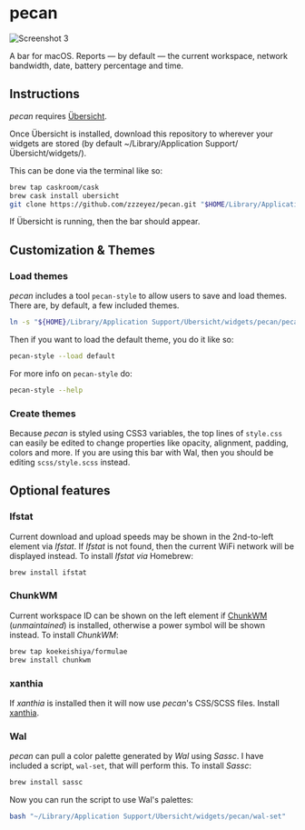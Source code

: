 
# pecan

![Screenshot 3](/screenshots/1.jpg)

A bar for macOS. Reports — by default — the current workspace, network bandwidth, date, battery percentage and time.

## Instructions

*pecan* requires [Übersicht](http://tracesof.net/uebersicht/).

Once Übersicht is installed, download this repository to wherever your widgets are stored (by default ~/Library/Application Support/Übersicht/widgets/).

This can be done via the terminal like so:

```sh
brew tap caskroom/cask
brew cask install ubersicht
git clone https://github.com/zzzeyez/pecan.git "$HOME/Library/Application Support/Übersicht/widgets/pecan"
```

If Übersicht is running, then the bar should appear.

## Customization & Themes

### Load themes

*pecan* includes a tool `pecan-style` to allow users to save and load themes. There are, by default, a few included themes.

```sh
ln -s "${HOME}/Library/Application Support/Übersicht/widgets/pecan/pecan-style" "/usr/local/bin/pecan-style"
```

Then if you want to load the default theme, you do it like so:

```sh
pecan-style --load default
```

For more info on `pecan-style` do:

```sh
pecan-style --help
```

### Create themes

Because *pecan* is styled using CSS3 variables, the top lines of `style.css` can easily be edited to change properties like opacity, alignment, padding, colors and more. If you are using this bar with Wal, then you should be editing `scss/style.scss` instead.

## Optional features

### Ifstat

Current download and upload speeds may be shown in the 2nd-to-left element via *Ifstat*. If *Ifstat* is not found, then the current WiFi network will be displayed instead. To install *Ifstat via* Homebrew:

```sh
brew install ifstat
```

### ChunkWM

Current workspace ID can be shown on the left element if [ChunkWM](https://github.com/koekeishiya/chunkwm) (*unmaintained*) is installed, otherwise a power symbol will be shown instead. To install *ChunkWM*:

```sh
brew tap koekeishiya/formulae
brew install chunkwm
```

### xanthia

If *xanthia* is installed then it will now use *pecan*'s CSS/SCSS files. Install [xanthia](https://github.com/zzzeyez/xanthia/blob/master/README.md#Installation).

### Wal

*pecan* can pull a color palette generated by *Wal* using *Sassc*. I have included a script, `wal-set`, that will perform this.
To install *Sassc*:

```sh
brew install sassc
```

Now you can run the script to use Wal's palettes:

```sh
bash "~/Library/Application Support/Übersicht/widgets/pecan/wal-set"
```
